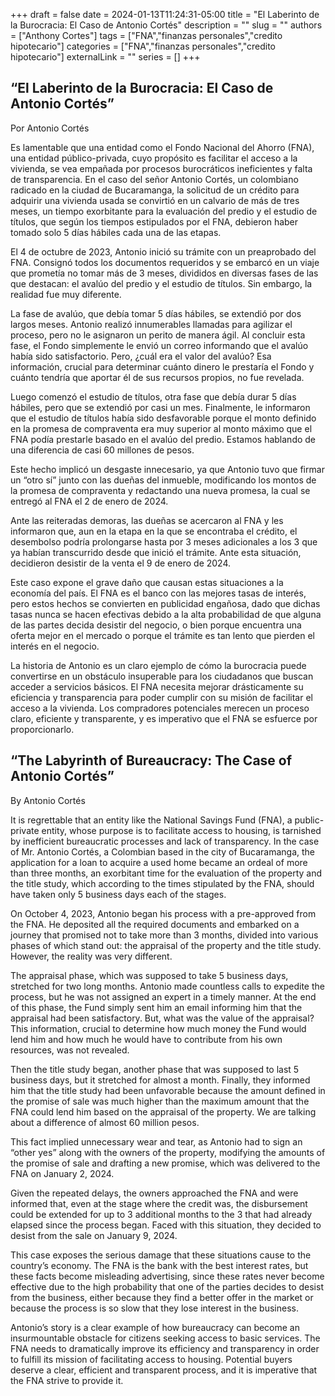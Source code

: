 +++ 
draft = false
date = 2024-01-13T11:24:31-05:00
title = "El Laberinto de la Burocracia: El Caso de Antonio Cortés"
description = ""
slug = ""
authors = ["Anthony Cortes"]
tags = ["FNA","finanzas personales","credito hipotecario"]
categories = ["FNA","finanzas personales","credito hipotecario"]
externalLink = ""
series = []
+++

## “El Laberinto de la Burocracia: El Caso de Antonio Cortés”

Por Antonio Cortés

Es lamentable que una entidad como el Fondo Nacional del Ahorro (FNA), una entidad público-privada, cuyo propósito es facilitar el acceso a la vivienda, se vea empañada por procesos burocráticos ineficientes y falta de transparencia. En el caso del señor Antonio Cortés, un colombiano radicado en la ciudad de Bucaramanga, la solicitud de un crédito para adquirir una vivienda usada se convirtió en un calvario de más de tres meses, un tiempo exorbitante para la evaluación del predio y el estudio de títulos, que según los tiempos estipulados por el FNA, debieron haber tomado solo 5 días hábiles cada una de las etapas.

El 4 de octubre de 2023, Antonio inició su trámite con un preaprobado del FNA. Consignó todos los documentos requeridos y se embarcó en un viaje que prometía no tomar más de 3 meses, divididos en diversas fases de las que destacan: el avalúo del predio y el estudio de títulos. Sin embargo, la realidad fue muy diferente.

La fase de avalúo, que debía tomar 5 días hábiles, se extendió por dos largos meses. Antonio realizó innumerables llamadas para agilizar el proceso, pero no le asignaron un perito de manera ágil. Al concluir esta fase, el Fondo simplemente le envió un correo informando que el avalúo había sido satisfactorio. Pero, ¿cuál era el valor del avalúo? Esa información, crucial para determinar cuánto dinero le prestaría el Fondo y cuánto tendría que aportar él de sus recursos propios, no fue revelada.

Luego comenzó el estudio de títulos, otra fase que debía durar 5 días hábiles, pero que se extendió por casi un mes. Finalmente, le informaron que el estudio de títulos había sido desfavorable porque el monto definido en la promesa de compraventa era muy superior al monto máximo que el FNA podía prestarle basado en el avalúo del predio. Estamos hablando de una diferencia de casi 60 millones de pesos.

Este hecho implicó un desgaste innecesario, ya que Antonio tuvo que firmar un “otro sí” junto con las dueñas del inmueble, modificando los montos de la promesa de compraventa y redactando una nueva promesa, la cual se entregó al FNA el 2 de enero de 2024.

Ante las reiteradas demoras, las dueñas se acercaron al FNA y les informaron que, aun en la etapa en la que se encontraba el crédito, el desembolso podría prolongarse hasta por 3 meses adicionales a los 3 que ya habían transcurrido desde que inició el trámite. Ante esta situación, decidieron desistir de la venta el 9 de enero de 2024.

Este caso expone el grave daño que causan estas situaciones a la economía del país. El FNA es el banco con las mejores tasas de interés, pero estos hechos se convierten en publicidad engañosa, dado que dichas tasas nunca se hacen efectivas debido a la alta probabilidad de que alguna de las partes decida desistir del negocio, o bien porque encuentra una oferta mejor en el mercado o porque el trámite es tan lento que pierden el interés en el negocio.

La historia de Antonio es un claro ejemplo de cómo la burocracia puede convertirse en un obstáculo insuperable para los ciudadanos que buscan acceder a servicios básicos. El FNA necesita mejorar drásticamente su eficiencia y transparencia para poder cumplir con su misión de facilitar el acceso a la vivienda. Los compradores potenciales merecen un proceso claro, eficiente y transparente, y es imperativo que el FNA se esfuerce por proporcionarlo.

## “The Labyrinth of Bureaucracy: The Case of Antonio Cortés”

By Antonio Cortés

It is regrettable that an entity like the National Savings Fund (FNA), a public-private entity, whose purpose is to facilitate access to housing, is tarnished by inefficient bureaucratic processes and lack of transparency. In the case of Mr. Antonio Cortés, a Colombian based in the city of Bucaramanga, the application for a loan to acquire a used home became an ordeal of more than three months, an exorbitant time for the evaluation of the property and the title study, which according to the times stipulated by the FNA, should have taken only 5 business days each of the stages.

On October 4, 2023, Antonio began his process with a pre-approved from the FNA. He deposited all the required documents and embarked on a journey that promised not to take more than 3 months, divided into various phases of which stand out: the appraisal of the property and the title study. However, the reality was very different.

The appraisal phase, which was supposed to take 5 business days, stretched for two long months. Antonio made countless calls to expedite the process, but he was not assigned an expert in a timely manner. At the end of this phase, the Fund simply sent him an email informing him that the appraisal had been satisfactory. But, what was the value of the appraisal? This information, crucial to determine how much money the Fund would lend him and how much he would have to contribute from his own resources, was not revealed.

Then the title study began, another phase that was supposed to last 5 business days, but it stretched for almost a month. Finally, they informed him that the title study had been unfavorable because the amount defined in the promise of sale was much higher than the maximum amount that the FNA could lend him based on the appraisal of the property. We are talking about a difference of almost 60 million pesos.

This fact implied unnecessary wear and tear, as Antonio had to sign an “other yes” along with the owners of the property, modifying the amounts of the promise of sale and drafting a new promise, which was delivered to the FNA on January 2, 2024.

Given the repeated delays, the owners approached the FNA and were informed that, even at the stage where the credit was, the disbursement could be extended for up to 3 additional months to the 3 that had already elapsed since the process began. Faced with this situation, they decided to desist from the sale on January 9, 2024.

This case exposes the serious damage that these situations cause to the country’s economy. The FNA is the bank with the best interest rates, but these facts become misleading advertising, since these rates never become effective due to the high probability that one of the parties decides to desist from the business, either because they find a better offer in the market or because the process is so slow that they lose interest in the business.

Antonio’s story is a clear example of how bureaucracy can become an insurmountable obstacle for citizens seeking access to basic services. The FNA needs to dramatically improve its efficiency and transparency in order to fulfill its mission of facilitating access to housing. Potential buyers deserve a clear, efficient and transparent process, and it is imperative that the FNA strive to provide it.

